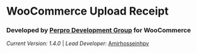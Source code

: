 **WooCommerce Upload Receipt**
==========================

### **Developed by** [Perpro Development Group](https://pepro.dev/) for WooCommerce

*Current Version: 1.4.0* \| *Lead Developer:* [Amirhosseinhpv](https://hpv.im/)
